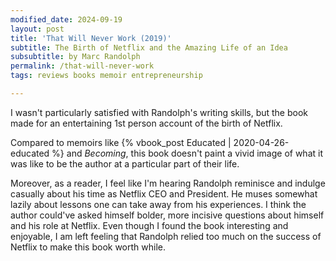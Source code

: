 ```yaml
---
modified_date: 2024-09-19
layout: post
title: 'That Will Never Work (2019)'
subtitle: The Birth of Netflix and the Amazing Life of an Idea
subsubtitle: by Marc Randolph
permalink: /that-will-never-work
tags: reviews books memoir entrepreneurship

---
```


I wasn't particularly satisfied with Randolph's writing skills, but the book made for an entertaining 1st person account of the birth of Netflix.
<!--more-->

Compared to memoirs like {% vbook_post Educated | 2020-04-26-educated %} and _Becoming_, this book doesn't paint a vivid image of what it was like to be the author at a particular part of their life.

Moreover, as a reader, I feel like I'm hearing Randolph reminisce and indulge casually about his time as Netflix CEO and President.
He muses somewhat lazily about lessons one can take away from his experiences.
I think the author could've asked himself bolder, more incisive questions about himself and his role at Netflix.
Even though I found the book interesting and enjoyable, I am left feeling that Randolph relied too much on the success of Netflix to make this book worth while.